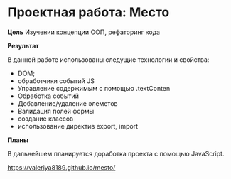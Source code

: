 # Проектная работа: Место

**Цель**
Изучении концепции ООП, рефаторинг кода 

**Результат**

В данной работе использованы следущие технологии и свойства:
* DOM;
* обработчики событий JS
* Управление содержимым с помощью .textConten
* Обработка событий
* Добавление/удаление элеметов
* Валидация полей формы
* создание классов
* использование директив export, import

**Планы**

В дальнейшем планируется доработка проекта с помощью JavaScript.

https://valeriya8189.github.io/mesto/